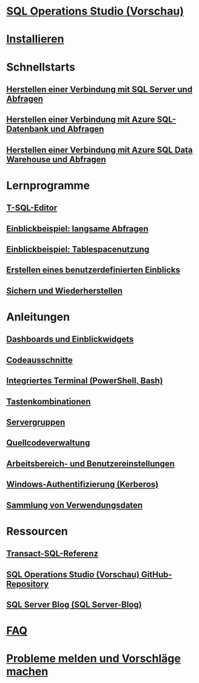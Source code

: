 # [SQL Operations Studio (Vorschau)](what-is.md)
# [Installieren](download.md)
# Schnellstarts
## [Herstellen einer Verbindung mit SQL Server und Abfragen](quickstart-sql-server.md)
## [Herstellen einer Verbindung mit Azure SQL-Datenbank und Abfragen](quickstart-sql-database.md)
## [Herstellen einer Verbindung mit Azure SQL Data Warehouse und Abfragen](quickstart-sql-dw.md)
# Lernprogramme
## [T-SQL-Editor](tutorial-sql-editor.md) 
## [Einblickbeispiel: langsame Abfragen](tutorial-qds-sql-server.md)
## [Einblickbeispiel: Tablespacenutzung](tutorial-table-space-sql-server.md)
## [Erstellen eines benutzerdefinierten Einblicks](tutorial-build-custom-insight-sql-server.md) 
## [Sichern und Wiederherstellen](tutorial-backup-restore-sql-server.md)
# Anleitungen
## [Dashboards und Einblickwidgets](insight-widgets.md)
## [Codeausschnitte](code-snippets.md)
## [Integriertes Terminal (PowerShell, Bash)](integrated-terminal.md)
## [Tastenkombinationen](keyboard-shortcuts.md)
## [Servergruppen](server-groups.md)
## [Quellcodeverwaltung](source-control.md)
## [Arbeitsbereich- und Benutzereinstellungen](settings.md)
## [Windows-Authentifizierung (Kerberos)](enable-kerberos.md)
## [Sammlung von Verwendungsdaten](usage-data-collection.md)
# Ressourcen
## [Transact-SQL-Referenz](../t-sql/language-reference.md)
## [SQL Operations Studio (Vorschau) GitHub-Repository](https://www.github.com/Microsoft/SqlOpsStudio)
## [SQL Server Blog (SQL Server-Blog)](https://blogs.technet.microsoft.com/dataplatforminsider/)
# [FAQ](faq.md)
# [Probleme melden und Vorschläge machen](https://github.com/microsoft/sqlopsstudio/issues)